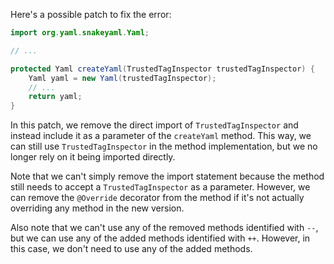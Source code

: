 Here's a possible patch to fix the error:
```java
import org.yaml.snakeyaml.Yaml;

// ...

protected Yaml createYaml(TrustedTagInspector trustedTagInspector) {
    Yaml yaml = new Yaml(trustedTagInspector);
    // ...
    return yaml;
}
```
In this patch, we remove the direct import of `TrustedTagInspector` and instead include it as a parameter of the `createYaml` method. This way, we can still use `TrustedTagInspector` in the method implementation, but we no longer rely on it being imported directly.

Note that we can't simply remove the import statement because the method still needs to accept a `TrustedTagInspector` as a parameter. However, we can remove the `@Override` decorator from the method if it's not actually overriding any method in the new version.

Also note that we can't use any of the removed methods identified with `--`, but we can use any of the added methods identified with `++`. However, in this case, we don't need to use any of the added methods.